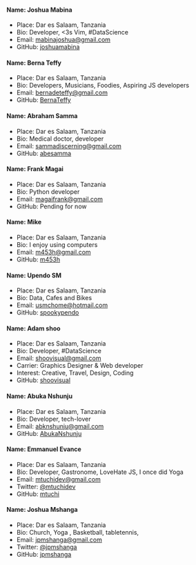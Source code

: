 #### Name: Joshua Mabina
 - Place: Dar es Salaam, Tanzania
 - Bio: Developer, <3s Vim, #DataScience
 - Email: mabinajoshua@gmail.com
 - GitHub: [joshuamabina](https://github.com/joshuamabina)

 #### Name: Berna Teffy
 - Place: Dar es Salaam, Tanzania
 - Bio: Developers, Musicians, Foodies, Aspiring JS developers
 - Email: bernadeteffy@gmail.com
 - GitHub: [BernaTeffy](https://github.com/BernaTeffy)
 
#### Name: Abraham Samma
- Place: Dar es Salaam, Tanzania
- Bio: Medical doctor, developer
- Email: sammadiscerning@gmail.com
- GitHub: [abesamma](http://github.com/abesamma)

#### Name: Frank Magai
- Place: Dar es Salaam, Tanzania
- Bio: Python developer
- Email: magaifrank@gmail.com
- GitHub: Pending for now

#### Name: Mike
 - Place: Dar es Salaam, Tanzania
 - Bio: I enjoy using computers
 - Email: m453h@gmail.com
 - GitHub: [m453h](https://github.com/m453h)

#### Name: Upendo SM
 - Place: Dar es Salaam, Tanzania
 - Bio: Data, Cafes and Bikes
 - Email: usmchome@hotmail.com
 - GitHub: [spookypendo](https://github.com/spookypendo)
 
#### Name: Adam shoo
 - Place: Dar es Salaam, Tanzania
 - Bio: Developer, #DataScience
 - Email: shoovisual@gmail.com
 - Carrier: Graphics Designer & Web developer
 - Interest: Creative, Travel, Design, Coding
 - GitHub: [shoovisual](https://github.com/shoovisual)
 
#### Name: Abuka Nshunju
 - Place: Dar es Salaam, Tanzania
 - Bio: Developer, tech-lover
 - Email: abknshunju@gmail.com
 - GitHub: [AbukaNshunju](https://github.com/abk47)
 
#### Name: Emmanuel Evance
 - Place: Dar es Salaam, Tanzania
 - Bio: Developer, Gastronome, LoveHate JS, I once did Yoga 
 - Email: mtuchidev@gmail.com
 - Twitter: [@mtuchidev](https://twitter.com/mtuchidev)
 - GitHub: [mtuchi](https://github.com/mtuchi)

#### Name: Joshua Mshanga
 - Place: Dar es Salaam, Tanzania
 - Bio: Church, Yoga , Basketball, tabletennis, 
 - Email: jpmshanga@gmail.com
 - Twitter: [@jpmshanga](https://twitter.com/jpmshanga)
 - GitHub: [jpmshanga](https://github.com/jpmshanga)